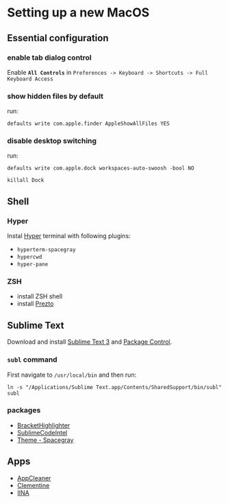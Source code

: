 # Setting up a new MacOS



## Essential configuration

### enable tab dialog control
Enable **`All Controls`** in `Preferences -> Keyboard -> Shortcuts -> Full Keyboard Access`

### show hidden files by default
run:

``
defaults write com.apple.finder AppleShowAllFiles YES
``

### disable desktop switching

run:

``
defaults write com.apple.dock workspaces-auto-swoosh -bool NO
``

``
killall Dock
``




## Shell

### Hyper

Instal [Hyper](https://hyper.is) terminal with following plugins:

- `hyperterm-spacegray`
- `hypercwd`
- `hyper-pane`


### ZSH
- install ZSH shell
- install [Prezto](https://medium.com/@oldwestaction/beautifying-your-terminal-with-zsh-prezto-powerlevel9k-9e8de2023046)


## Sublime Text

Download and install [Sublime Text 3](https://www.sublimetext.com/) and [Package Control](https://packagecontrol.io/installation).


### `subl` command

First navigate to `/usr/local/bin` and then run:

``
ln -s "/Applications/Sublime Text.app/Contents/SharedSupport/bin/subl" subl
``

### packages

- [Bracket​Highlighter](https://packagecontrol.io/packages/BracketHighlighter)
- [Sublime​Code​Intel](https://packagecontrol.io/packages/SublimeCodeIntel)
- [Theme - Spacegray](https://packagecontrol.io/packages/Theme%20-%20Spacegray)


## Apps

- [AppCleaner](https://freemacsoft.net/appcleaner/)
- [Clementine](https://www.clementine-player.org/)
- [IINA](https://lhc70000.github.io/iina/)


